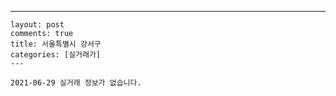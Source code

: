 ---
    layout: post
    comments: true
    title: 서울특별시 강서구
    categories: [실거래가]
    ---

    2021-06-29 실거래 정보가 없습니다.

    